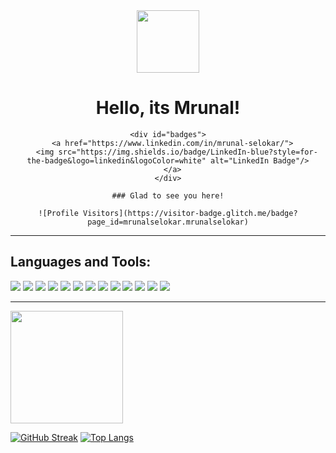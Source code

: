 <div id="header" align="center">
  	<img src="https://media.giphy.com/media/vLlpbDafjgHystuJ0a/giphy.gif" width="100"/>
	<h1> Hello, its Mrunal! </h1>

	<div id="badges">
	  <a href="https://www.linkedin.com/in/mrunal-selokar/">
	    <img src="https://img.shields.io/badge/LinkedIn-blue?style=for-the-badge&logo=linkedin&logoColor=white" alt="LinkedIn Badge"/>
	  </a>
	</div>

	### Glad to see you here!

	![Profile Visitors](https://visitor-badge.glitch.me/badge?page_id=mrunalselokar.mrunalselokar)
</div>
<hr>

## Languages and Tools:

<p>
  <img src="https://img.shields.io/badge/Ruby_on_Rails-CC0000?style=for-the-badge&logo=ruby-on-rails&logoColor=white" />
  <img src="https://img.shields.io/badge/Ruby-CC342D?style=for-the-badge&logo=ruby&logoColor=white" />
  <img src="https://img.shields.io/badge/json-5E5C5C?style=for-the-badge&logo=json&logoColor=white" />
  <img src="https://img.shields.io/badge/MySQL-00000F?style=for-the-badge&logo=mysql&logoColor=white" />
  <img src="https://img.shields.io/badge/PostgreSQL-316192?style=for-the-badge&logo=postgresql&logoColor=white" />
  <img src="https://img.shields.io/badge/SQLite-07405E?style=for-the-badge&logo=sqlite&logoColor=white" />
  <img src="https://img.shields.io/badge/HTML5-E34F26?style=for-the-badge&logo=html5&logoColor=white" />
  <img src="https://img.shields.io/badge/CSS3-1572B6?style=for-the-badge&logo=css3&logoColor=white" />
  <img src="https://img.shields.io/badge/JavaScript-323330?style=for-the-badge&logo=javascript&logoColor=F7DF1E" />
  <img src="https://img.shields.io/badge/jQuery-0769AD?style=for-the-badge&logo=jquery&logoColor=white" />
  <img src="https://img.shields.io/badge/Bootstrap-563D7C?style=for-the-badge&logo=bootstrap&logoColor=white" />
  <img src="https://img.shields.io/badge/Visual_Studio_Code-0078D4?style=for-the-badge&logo=visual%20studio%20code&logoColor=white" />
  <img src="https://img.shields.io/badge/sublime_text-%23575757.svg?&style=for-the-badge&logo=sublime-text&logoColor=important" />

</p>

<hr>

<img height="180em" src="https://github-readme-stats.vercel.app/api?username=mrunalselokar&show_icons=true&hide_border=true&&count_private=true&include_all_commits=true&hide=stars,prs,issues&theme=dark" />


[![GitHub Streak](http://github-readme-streak-stats.herokuapp.com?user=mrunalselokar&theme=dark&background=000000)](https://git.io/streak-stats)
[![Top Langs](https://github-readme-stats.vercel.app/api/top-langs/?username=mrunal-selokar&layout=compact&theme=vision-friendly-dark)](https://github.com/anuraghazra/github-readme-stats)



